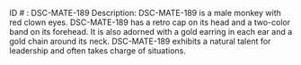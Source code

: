ID # : DSC-MATE-189
Description: DSC-MATE-189 is a male monkey with red clown eyes. DSC-MATE-189 has a retro cap on its head and a two-color band on its forehead. It is also adorned with a gold earring in each ear and a gold chain around its neck. DSC-MATE-189 exhibits a natural talent for leadership and often takes charge of situations.